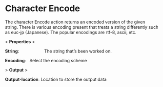 # Character Encode

The character Encode action returns an encoded version of the given string. There is various encoding present that treats a string differently such as euc-jp (Japanese). The popular encodings are rtf-8, ascii, etc.

&gt; **Properties**
&gt; 

**String**:                     The string that’s been worked on.

**Encoding**:               Select the encoding scheme

&gt; **Output**
&gt; 

**Output-location**: Location to store the output data